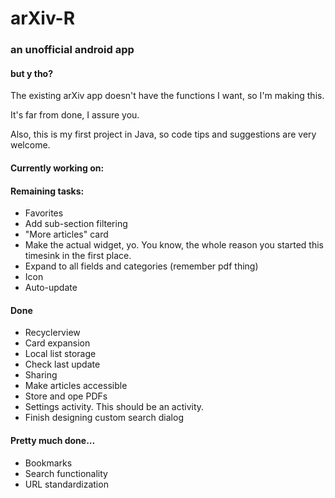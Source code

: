 # arXiv-R
### an unofficial android app

#### but y tho?
The existing arXiv app doesn't have the functions I want, so I'm making this.

It's far from done, I assure you.

Also, this is my first project in Java, so code tips and suggestions are very welcome.

#### Currently working on:

#### Remaining tasks:
- Favorites
- Add sub-section filtering
- "More articles" card
- Make the actual widget, yo. You know, the whole reason you started this timesink in the first place.
- Expand to all fields and categories (remember pdf thing)
- Icon
- Auto-update

#### Done
- Recyclerview
- Card expansion
- Local list storage
- Check last update
- Sharing
- Make articles accessible
- Store and ope PDFs
- Settings activity. This should be an activity.
- Finish designing custom search dialog

#### Pretty much done...
- Bookmarks
- Search functionality
- URL standardization
